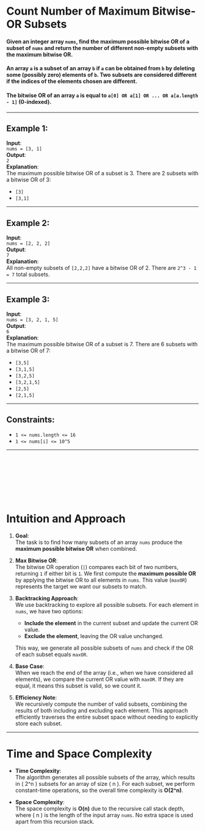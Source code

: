 # Count Number of Maximum Bitwise-OR Subsets

#### Given an integer array `nums`, find the maximum possible bitwise OR of a subset of `nums` and return the number of different non-empty subsets with the maximum bitwise OR.

#### An array `a` is a subset of an array `b` if `a` can be obtained from `b` by deleting some (possibly zero) elements of `b`. Two subsets are considered different if the indices of the elements chosen are different.

#### The bitwise OR of an array `a` is equal to `a[0] OR a[1] OR ... OR a[a.length - 1]` (0-indexed).

---

## Example 1:

**Input**:  
`nums = [3, 1]`  
**Output**:  
`2`  
**Explanation**:  
The maximum possible bitwise OR of a subset is 3. There are 2 subsets with a bitwise OR of 3:
- `[3]`
- `[3,1]`

---

## Example 2:

**Input**:  
`nums = [2, 2, 2]`  
**Output**:  
`7`  
**Explanation**:  
All non-empty subsets of `[2,2,2]` have a bitwise OR of 2. There are `2^3 - 1 = 7` total subsets.

---

## Example 3:

**Input**:  
`nums = [3, 2, 1, 5]`  
**Output**:  
`6`  
**Explanation**:  
The maximum possible bitwise OR of a subset is 7. There are 6 subsets with a bitwise OR of 7:
- `[3,5]`
- `[3,1,5]`
- `[3,2,5]`
- `[3,2,1,5]`
- `[2,5]`
- `[2,1,5]`

---

## Constraints:
- `1 <= nums.length <= 16`
- `1 <= nums[i] <= 10^5`

---

&nbsp;

&nbsp;

&nbsp;

&nbsp;


# Intuition and Approach

1. **Goal**:  
   The task is to find how many subsets of an array `nums` produce the **maximum possible bitwise OR** when combined.

2. **Max Bitwise OR**:  
   The bitwise OR operation (`|`) compares each bit of two numbers, returning `1` if either bit is `1`. We first compute the **maximum possible OR** by applying the bitwise OR to all elements in `nums`. This value (`maxOR`) represents the target we want our subsets to match.

3. **Backtracking Approach**:  
   We use backtracking to explore all possible subsets. For each element in `nums`, we have two options:
   - **Include the element** in the current subset and update the current OR value.
   - **Exclude the element**, leaving the OR value unchanged.
   
   This way, we generate all possible subsets of `nums` and check if the OR of each subset equals `maxOR`.

4. **Base Case**:  
   When we reach the end of the array (i.e., when we have considered all elements), we compare the current OR value with `maxOR`. If they are equal, it means this subset is valid, so we count it.

5. **Efficiency Note**:  
   We recursively compute the number of valid subsets, combining the results of both including and excluding each element. This approach efficiently traverses the entire subset space without needing to explicitly store each subset.

---

# Time and Space Complexity

- **Time Complexity**:  
  The algorithm generates all possible subsets of the array, which results in \( 2^n \) subsets for an array of size \( n \). For each subset, we perform constant-time operations, so the overall time complexity is **O(2^n)**.

- **Space Complexity**:  
  The space complexity is **O(n)** due to the recursive call stack depth, where \( n \) is the length of the input array `nums`. No extra space is used apart from this recursion stack.
